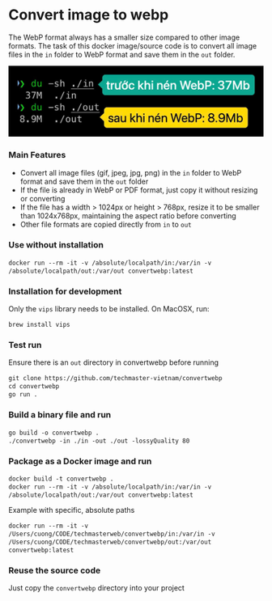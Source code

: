 # Convert image to webp
The WebP format always has a smaller size compared to other image formats. The task of this docker image/source code is to convert all image files in the `in` folder to WebP format and save them in the `out` folder.

![Size after compression](result.jpg)

### Main Features
- Convert all image files (gif, jpeg, jpg, png) in the `in` folder to WebP format and save them in the `out` folder
- If the file is already in WebP or PDF format, just copy it without resizing or converting
- If the file has a width > 1024px or height > 768px, resize it to be smaller than 1024x768px, maintaining the aspect ratio before converting
- Other file formats are copied directly from `in` to `out`

### Use without installation
```
docker run --rm -it -v /absolute/localpath/in:/var/in -v /absolute/localpath/out:/var/out convertwebp:latest
```

### Installation for development
Only the `vips` library needs to be installed. On MacOSX, run:
```
brew install vips
```

### Test run
Ensure there is an `out` directory in convertwebp before running
```
git clone https://github.com/techmaster-vietnam/convertwebp
cd convertwebp
go run .
```

### Build a binary file and run
```
go build -o convertwebp .
./convertwebp -in ./in -out ./out -lossyQuality 80
```

### Package as a Docker image and run
```
docker build -t convertwebp .
docker run --rm -it -v /absolute/localpath/in:/var/in -v /absolute/localpath/out:/var/out convertwebp:latest
```

Example with specific, absolute paths
```
docker run --rm -it -v /Users/cuong/CODE/techmasterweb/convertwebp/in:/var/in -v /Users/cuong/CODE/techmasterweb/convertwebp/out:/var/out convertwebp:latest
```

### Reuse the source code
Just copy the `convertwebp` directory into your project